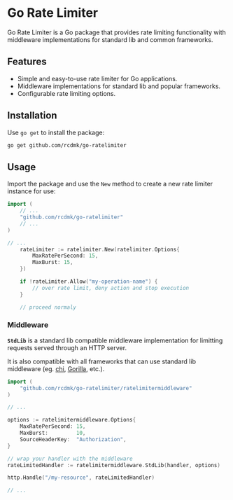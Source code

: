 # Go Rate Limiter

Go Rate Limiter is a Go package that provides rate limiting functionality with middleware implementations for standard lib and common frameworks.

## Features

- Simple and easy-to-use rate limiter for Go applications.
- Middleware implementations for standard lib and popular frameworks.
- Configurable rate limiting options.

## Installation

Use `go get` to install the package:

```sh
go get github.com/rcdmk/go-ratelimiter
```

## Usage

Import the package and use the `New` method to create a new rate limiter instance for use:

```go
import (
    // ...
    "github.com/rcdmk/go-ratelimiter"
    // ...
)

// ...
    rateLimiter := ratelimiter.New(ratelimiter.Options{
        MaxRatePerSecond: 15,
        MaxBurst: 15,
    })

    if !rateLimiter.Allow("my-operation-name") {
        // over rate limit, deny action and stop execution
    }

    // proceed normaly
```

### Middleware

**`StdLib`** is a standard lib compatible middleware implementation for limitting requests served through an HTTP server.

It is also compatible with all frameworks that can use standard lib middleware (eg. [chi](https://github.com/go-chi/chi), [Gorilla](https://github.com/gorilla/mux), etc.).

```go
import (
    "github.com/rcdmk/go-ratelimiter/ratelimitermiddleware"
)

// ...

options := ratelimitermiddleware.Options{
    MaxRatePerSecond: 15,
    MaxBurst:         10,
    SourceHeaderKey:  "Authorization",
}

// wrap your handler with the middleware
rateLimitedHandler := ratelimitermiddleware.StdLib(handler, options)

http.Handle("/my-resource", rateLimitedHandler)

// ...
```
